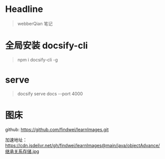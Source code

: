 <!--
 * @Author: 钱巍
 * @Date: 2023-01-05 17:26:54
 * @LastEditTime: 2023-03-09 16:12:28
 * @LastEditors: 钱巍
 * @Description: 
 * @FilePath: \learn\README.md
 * 没有理想，何必远方。
-->
# Headline

> webberQian 笔记

# 全局安装 docsify-cli

> npm i docsify-cli -g

# serve
> docsify serve docs --port 4000

# 图床

github: https://github.com/findwei/learnImages.git 

加速地址：https://cdn.jsdelivr.net/gh/findwei/learnImages@main/java/objectAdvance/继承关系存储.jpg